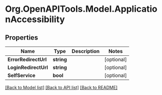 # Org.OpenAPITools.Model.ApplicationAccessibility

## Properties

Name | Type | Description | Notes
------------ | ------------- | ------------- | -------------
**ErrorRedirectUrl** | **string** |  | [optional] 
**LoginRedirectUrl** | **string** |  | [optional] 
**SelfService** | **bool** |  | [optional] 

[[Back to Model list]](../README.md#documentation-for-models) [[Back to API list]](../README.md#documentation-for-api-endpoints) [[Back to README]](../README.md)

